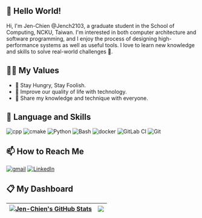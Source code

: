 ## 👋 Hello World!
Hi, I'm Jen-Chien @Jench2103, a graduate student in the School of Computing, NCKU, Taiwan. I'm interested in both computer architecture and software programming, and I enjoy the process of designing high-performance systems as well as useful tools. I love to learn new knowledge and skills to solve real-world challenges 🌱.


## 🙋‍♂️ My Values
- 🍎 Stay Hungry, Stay Foolish.
- 🌻 Improve our quality of life with technology.
- 🙌 Share my knowledge and technique with everyone.


## 🧰 Language and Skills
![cpp](https://img.shields.io/badge/-C++-00599C?logo=cplusplus&style=flat) ![cmake](https://img.shields.io/badge/-CMake-blueviolet?logo=cmake&style=flat) ![Python](https://img.shields.io/badge/Python-3776AB?logo=python&logoColor=fff) ![Bash](https://img.shields.io/badge/Bash-4EAA25?logo=gnubash&logoColor=fff) ![docker](https://img.shields.io/badge/-Docker-2496ED?logo=docker&logoColor=white&style=flat) ![GitLab CI](https://img.shields.io/badge/GitLab%20CI-FC6D26?logo=gitlab&logoColor=fff) ![Git](https://img.shields.io/badge/Git-F05032?logo=git&logoColor=fff)


## 📫 How to Reach Me
[![gmail](https://img.shields.io/badge/-Gmail-EA4335?logo=gmail&logoColor=white&style=flat)](mailto:jench2103@gmail.com) [![LinkedIn](https://custom-icon-badges.demolab.com/badge/LinkedIn-0A66C2?logo=linkedin-white&logoColor=fff)](https://www.linkedin.com/in/jen-chien-chang-184468203/)


## 📋 My Dashboard

| <a href=""><img align="center" src="https://github-readme-stats.vercel.app/api?username=Jench2103&show_icons=true&include_all_commits=true&hide_border=true" alt="Jen-Chien's GitHub Stats" /></a> | <a href=""><img align="center" src="https://github-readme-stats.vercel.app/api/top-langs/?username=Jench2103&layout=compact&hide_border=true" /></a> |
| ------------- | ------------- |

<!--
- https://shields.io/
- https://github.com/simple-icons/simple-icons/blob/develop/slugs.md
- https://javascript.plainenglish.io/how-to-make-custom-language-badges-for-your-profile-using-shields-io-d2aeaf016b6b
--->
